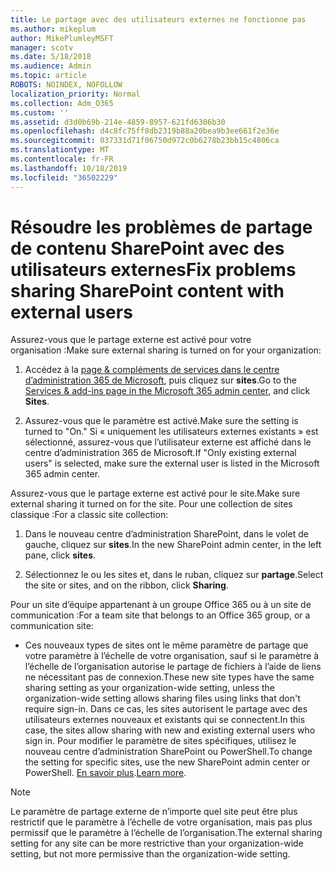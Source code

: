 ```yaml
---
title: Le partage avec des utilisateurs externes ne fonctionne pas
ms.author: mikeplum
author: MikePlumleyMSFT
manager: scotv
ms.date: 5/18/2018
ms.audience: Admin
ms.topic: article
ROBOTS: NOINDEX, NOFOLLOW
localization_priority: Normal
ms.collection: Adm_O365
ms.custom: ''
ms.assetid: d3d0b69b-214e-4859-8957-621fd6306b30
ms.openlocfilehash: d4c8fc75ff8db2319b88a20bea9b3ee661f2e36e
ms.sourcegitcommit: 037331d71f06750d972c0b6278b23bb15c4806ca
ms.translationtype: MT
ms.contentlocale: fr-FR
ms.lasthandoff: 10/18/2019
ms.locfileid: "36502229"
---
```

# <a name="fix-problems-sharing-sharepoint-content-with-external-users"></a><span data-ttu-id="ccb9a-102">Résoudre les problèmes de partage de contenu SharePoint avec des utilisateurs externes</span><span class="sxs-lookup"><span data-stu-id="ccb9a-102">Fix problems sharing SharePoint content with external users</span></span>

<span data-ttu-id="ccb9a-103">Assurez-vous que le partage externe est activé pour votre organisation :</span><span class="sxs-lookup"><span data-stu-id="ccb9a-103">Make sure external sharing is turned on for your organization:</span></span>
  
1. <span data-ttu-id="ccb9a-104">Accédez à la [page &amp; compléments de services dans le centre d’administration 365 de Microsoft](https://portal.office.com/adminportal/home#/Settings/ServicesAndAddIns), puis cliquez sur **sites**.</span><span class="sxs-lookup"><span data-stu-id="ccb9a-104">Go to the [Services &amp; add-ins page in the Microsoft 365 admin center](https://portal.office.com/adminportal/home#/Settings/ServicesAndAddIns), and click **Sites**.</span></span>
    
2. <span data-ttu-id="ccb9a-105">Assurez-vous que le paramètre est activé.</span><span class="sxs-lookup"><span data-stu-id="ccb9a-105">Make sure the setting is turned to "On."</span></span> <span data-ttu-id="ccb9a-106">Si « uniquement les utilisateurs externes existants » est sélectionné, assurez-vous que l’utilisateur externe est affiché dans le centre d’administration 365 de Microsoft.</span><span class="sxs-lookup"><span data-stu-id="ccb9a-106">If "Only existing external users" is selected, make sure the external user is listed in the Microsoft 365 admin center.</span></span>
    
<span data-ttu-id="ccb9a-107">Assurez-vous que le partage externe est activé pour le site.</span><span class="sxs-lookup"><span data-stu-id="ccb9a-107">Make sure external sharing it turned on for the site.</span></span> <span data-ttu-id="ccb9a-108">Pour une collection de sites classique :</span><span class="sxs-lookup"><span data-stu-id="ccb9a-108">For a classic site collection:</span></span>
  
1. <span data-ttu-id="ccb9a-109">Dans le nouveau centre d’administration SharePoint, dans le volet de gauche, cliquez sur **sites**.</span><span class="sxs-lookup"><span data-stu-id="ccb9a-109">In the new SharePoint admin center, in the left pane, click **sites**.</span></span>
    
2. <span data-ttu-id="ccb9a-110">Sélectionnez le ou les sites et, dans le ruban, cliquez sur **partage**.</span><span class="sxs-lookup"><span data-stu-id="ccb9a-110">Select the site or sites, and on the ribbon, click **Sharing**.</span></span>
    
<span data-ttu-id="ccb9a-111">Pour un site d’équipe appartenant à un groupe Office 365 ou à un site de communication :</span><span class="sxs-lookup"><span data-stu-id="ccb9a-111">For a team site that belongs to an Office 365 group, or a communication site:</span></span>
  
- <span data-ttu-id="ccb9a-112">Ces nouveaux types de sites ont le même paramètre de partage que votre paramètre à l’échelle de votre organisation, sauf si le paramètre à l’échelle de l’organisation autorise le partage de fichiers à l’aide de liens ne nécessitant pas de connexion.</span><span class="sxs-lookup"><span data-stu-id="ccb9a-112">These new site types have the same sharing setting as your organization-wide setting, unless the organization-wide setting allows sharing files using links that don't require sign-in.</span></span> <span data-ttu-id="ccb9a-113">Dans ce cas, les sites autorisent le partage avec des utilisateurs externes nouveaux et existants qui se connectent.</span><span class="sxs-lookup"><span data-stu-id="ccb9a-113">In this case, the sites allow sharing with new and existing external users who sign in.</span></span> <span data-ttu-id="ccb9a-114">Pour modifier le paramètre de sites spécifiques, utilisez le nouveau centre d’administration SharePoint ou PowerShell.</span><span class="sxs-lookup"><span data-stu-id="ccb9a-114">To change the setting for specific sites, use the new SharePoint admin center or PowerShell.</span></span> <span data-ttu-id="ccb9a-115">[En savoir plus](https://go.microsoft.com/fwlink/?linkid=871863).</span><span class="sxs-lookup"><span data-stu-id="ccb9a-115">[Learn more](https://go.microsoft.com/fwlink/?linkid=871863).</span></span>
    
> [!NOTE]
> <span data-ttu-id="ccb9a-116">Le paramètre de partage externe de n’importe quel site peut être plus restrictif que le paramètre à l’échelle de votre organisation, mais pas plus permissif que le paramètre à l’échelle de l’organisation.</span><span class="sxs-lookup"><span data-stu-id="ccb9a-116">The external sharing setting for any site can be more restrictive than your organization-wide setting, but not more permissive than the organization-wide setting.</span></span> 
  

